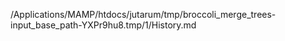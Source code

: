 /Applications/MAMP/htdocs/jutarum/tmp/broccoli_merge_trees-input_base_path-YXPr9hu8.tmp/1/History.md
